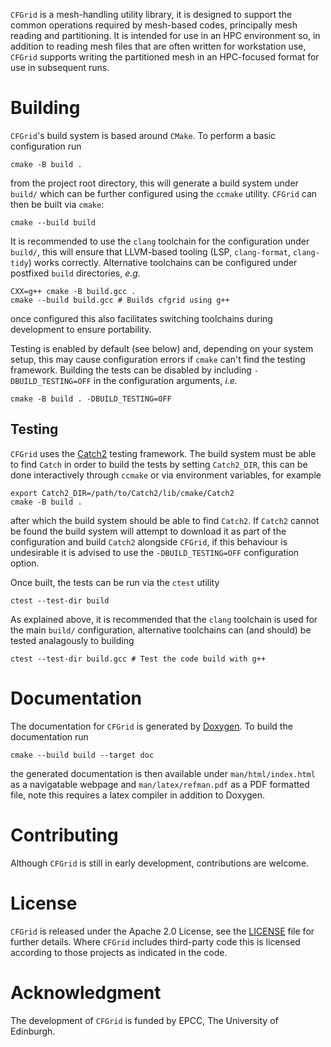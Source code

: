 `CFGrid` is a mesh-handling utility library, it is designed to support the common operations
required by mesh-based codes, principally mesh reading and partitioning.
It is intended for use in an HPC environment so, in addition to reading mesh files that are often
written for workstation use, `CFGrid` supports writing the partitioned mesh in an HPC-focused format
for use in subsequent runs.

# Building

`CFGrid`'s build system is based around `CMake`.
To perform a basic configuration run
```
cmake -B build .
```
from the project root directory, this will generate a build system under `build/` which can be
further configured using the `ccmake` utility.
`CFGrid` can then be built via `cmake`:
```
cmake --build build
```

It is recommended to use the `clang` toolchain for the configuration under `build/`, this will
ensure that LLVM-based tooling (LSP, `clang-format`, `clang-tidy`) works correctly.
Alternative toolchains can be configured under postfixed `build` directories, *e.g.*
```
CXX=g++ cmake -B build.gcc .
cmake --build build.gcc # Builds cfgrid using g++
```
once configured this also facilitates switching toolchains during development to ensure portability.

Testing is enabled by default (see below) and, depending on your system setup, this may cause
configuration errors if `cmake` can't find the testing framework.
Building the tests can be disabled by including `-DBUILD_TESTING=OFF` in the configuration
arguments, *i.e.*
```
cmake -B build . -DBUILD_TESTING=OFF
```

## Testing

`CFGrid` uses the [Catch2](https://github.com/catchorg/Catch2) testing framework.
The build system must be able to find `Catch` in order to build the tests by setting `Catch2_DIR`,
this can be done interactively through `ccmake` or via environment variables, for example
```
export Catch2_DIR=/path/to/Catch2/lib/cmake/Catch2
cmake -B build .
```
after which the build system should be able to find `Catch2`.
If `Catch2` cannot be found the build system will attempt to download it as part of the
configuration and build `Catch2` alongside `CFGrid`, if this behaviour is undesirable it is advised
to use the `-DBUILD_TESTING=OFF` configuration option.

Once built, the tests can be run via the `ctest` utility
```
ctest --test-dir build
```

As explained above, it is recommended that the `clang` toolchain is used for the main `build/`
configuration, alternative toolchains can (and should) be tested analagously to building
```
ctest --test-dir build.gcc # Test the code build with g++
```

# Documentation

The documentation for `CFGrid` is generated by [Doxygen](https://www.doxygen.nl/index.html).
To build the documentation run
```
cmake --build build --target doc
```
the generated documentation is then available under `man/html/index.html` as a navigatable webpage
and `man/latex/refman.pdf` as a PDF formatted file, note this requires a latex compiler in addition
to Doxygen.

# Contributing

Although `CFGrid` is still in early development, contributions are welcome.

# License

`CFGrid` is released under the Apache 2.0 License, see the [LICENSE](LICENSE) file for further
details.
Where `CFGrid` includes third-party code this is licensed according to those projects as indicated
in the code.

# Acknowledgment

The development of `CFGrid` is funded by EPCC, The University of Edinburgh.
